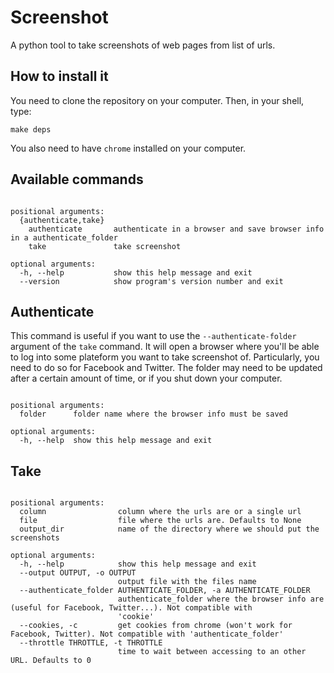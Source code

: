 # Screenshot

A python tool to take screenshots of web pages from list of urls.

## How to install it

You need to clone the repository on your computer. Then, in your shell, type:

 ```make deps```

You also need to have `chrome` installed on your computer.

## Available commands

```usage: python -m screenshot.cli [-h] [--version] {authenticate,take} ...

positional arguments:
  {authenticate,take}
    authenticate       authenticate in a browser and save browser info in a authenticate_folder
    take               take screenshot

optional arguments:
  -h, --help           show this help message and exit
  --version            show program's version number and exit
```

## Authenticate

This command is useful if you want to use the `--authenticate-folder` argument of the `take` command. It will open a browser where you'll be able to log into some plateform you want to take screenshot of. Particularly, you need to do so for Facebook and Twitter. The folder may need to be updated after a certain amount of time, or if you shut down your computer.

```usage: python -m screenshot.cli authenticate [-h] folder

positional arguments:
  folder      folder name where the browser info must be saved

optional arguments:
  -h, --help  show this help message and exit
```

## Take

```usage: python -m screenshot.cli take [-h] [--output OUTPUT] [--authenticate_folder AUTHENTICATE_FOLDER] [--cookies] [--throttle] column [file] output_dir

positional arguments:
  column                column where the urls are or a single url
  file                  file where the urls are. Defaults to None
  output_dir            name of the directory where we should put the screenshots

optional arguments:
  -h, --help            show this help message and exit
  --output OUTPUT, -o OUTPUT
                        output file with the files name
  --authenticate_folder AUTHENTICATE_FOLDER, -a AUTHENTICATE_FOLDER
                        authenticate_folder where the browser info are (useful for Facebook, Twitter...). Not compatible with
                        'cookie'
  --cookies, -c         get cookies from chrome (won't work for Facebook, Twitter). Not compatible with 'authenticate_folder'
  --throttle THROTTLE, -t THROTTLE
                        time to wait between accessing to an other URL. Defaults to 0
```
